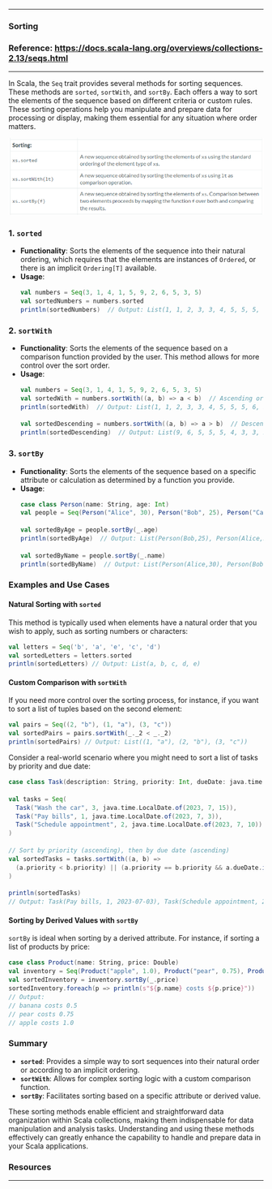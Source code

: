 
---

### Sorting

### Reference: <https://docs.scala-lang.org/overviews/collections-2.13/seqs.html>

---

In Scala, the `Seq` trait provides several methods for sorting sequences. These methods are `sorted`, `sortWith`, and `sortBy`. Each offers a way to sort the elements of the sequence based on different criteria or custom rules. These sorting operations help you manipulate and prepare data for processing or display, making them essential for any situation where order matters.

![Sorting](sorting.png "Sorting")

### 1. `sorted`

- **Functionality**: Sorts the elements of the sequence into their natural ordering, which requires that the elements are instances of `Ordered`, or there is an implicit `Ordering[T]` available.
- **Usage**:
  ```scala
  val numbers = Seq(3, 1, 4, 1, 5, 9, 2, 6, 5, 3, 5)
  val sortedNumbers = numbers.sorted
  println(sortedNumbers)  // Output: List(1, 1, 2, 3, 3, 4, 5, 5, 5, 6, 9)
  ```

### 2. `sortWith`

- **Functionality**: Sorts the elements of the sequence based on a comparison function provided by the user. This method allows for more control over the sort order.
- **Usage**:
  ```scala
  val numbers = Seq(3, 1, 4, 1, 5, 9, 2, 6, 5, 3, 5)
  val sortedWith = numbers.sortWith((a, b) => a < b)  // Ascending order
  println(sortedWith)  // Output: List(1, 1, 2, 3, 3, 4, 5, 5, 5, 6, 9)

  val sortedDescending = numbers.sortWith((a, b) => a > b)  // Descending order
  println(sortedDescending)  // Output: List(9, 6, 5, 5, 5, 4, 3, 3, 2, 1, 1)
  ```

### 3. `sortBy`

- **Functionality**: Sorts the elements of the sequence based on a specific attribute or calculation as determined by a function you provide.
- **Usage**:
  ```scala
  case class Person(name: String, age: Int)
  val people = Seq(Person("Alice", 30), Person("Bob", 25), Person("Carol", 32))

  val sortedByAge = people.sortBy(_.age)
  println(sortedByAge)  // Output: List(Person(Bob,25), Person(Alice,30), Person(Carol,32))

  val sortedByName = people.sortBy(_.name)
  println(sortedByName)  // Output: List(Person(Alice,30), Person(Bob,25), Person(Carol,32))
  ```
  
### Examples and Use Cases

#### Natural Sorting with `sorted`

This method is typically used when elements have a natural order that you wish to apply, such as sorting numbers or characters:

```scala
val letters = Seq('b', 'a', 'e', 'c', 'd')
val sortedLetters = letters.sorted
println(sortedLetters) // Output: List(a, b, c, d, e)
```

#### Custom Comparison with `sortWith`

If you need more control over the sorting process, for instance, if you want to sort a list of tuples based on the second element:

```scala
val pairs = Seq((2, "b"), (1, "a"), (3, "c"))
val sortedPairs = pairs.sortWith(_._2 < _._2)
println(sortedPairs) // Output: List((1, "a"), (2, "b"), (3, "c"))
```

Consider a real-world scenario where you might need to sort a list of tasks by priority and due date:

```scala
case class Task(description: String, priority: Int, dueDate: java.time.LocalDate)

val tasks = Seq(
  Task("Wash the car", 3, java.time.LocalDate.of(2023, 7, 15)),
  Task("Pay bills", 1, java.time.LocalDate.of(2023, 7, 3)),
  Task("Schedule appointment", 2, java.time.LocalDate.of(2023, 7, 10))
)

// Sort by priority (ascending), then by due date (ascending)
val sortedTasks = tasks.sortWith((a, b) =>
  (a.priority < b.priority) || (a.priority == b.priority && a.dueDate.isBefore(b.dueDate))
)

println(sortedTasks)
// Output: Task(Pay bills, 1, 2023-07-03), Task(Schedule appointment, 2, 2023-07-10), Task(Wash the car, 3, 2023-07-15)
```

#### Sorting by Derived Values with `sortBy`

`sortBy` is ideal when sorting by a derived attribute. For instance, if sorting a list of products by price:

```scala
case class Product(name: String, price: Double)
val inventory = Seq(Product("apple", 1.0), Product("pear", 0.75), Product("banana", 0.50))
val sortedInventory = inventory.sortBy(_.price)
sortedInventory.foreach(p => println(s"${p.name} costs ${p.price}"))
// Output:
// banana costs 0.5
// pear costs 0.75
// apple costs 1.0
```

### Summary

- **`sorted`**: Provides a simple way to sort sequences into their natural order or according to an implicit ordering.
- **`sortWith`**: Allows for complex sorting logic with a custom comparison function.
- **`sortBy`**: Facilitates sorting based on a specific attribute or derived value.

These sorting methods enable efficient and straightforward data organization within Scala collections, making them indispensable for data manipulation and analysis tasks. Understanding and using these methods effectively can greatly enhance the capability to handle and prepare data in your Scala applications.

### Resources

---

